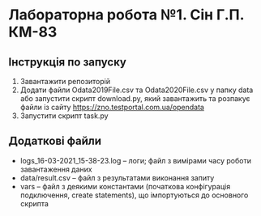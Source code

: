 # Лабораторна робота №1. Сін Г.П. КМ-83
## Інструкція по запуску
1. Завантажити репозиторій
2. Додати файли Odata2019File.csv та Odata2020File.csv у папку data або запустити скрипт download.py, який завантажить та розпакує файли із сайту https://zno.testportal.com.ua/opendata 
3. Запустити скрипт task.py

## Додаткові файли
- logs_16-03-2021_15-38-23.log – логи; файл з вимірами часу роботи завантаження даних
- data/result.csv – файл з результатами виконання запиту
- vars – файл з деякими константами (початкова конфігурація подключення, create statements), що імпортуються до основного скрипта
